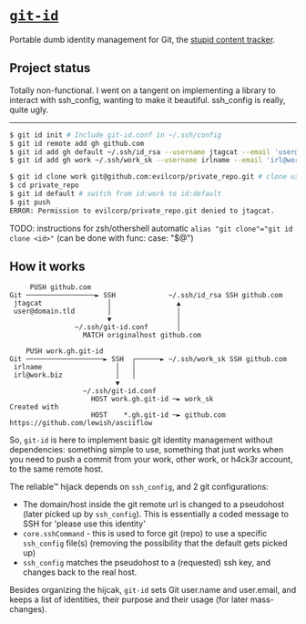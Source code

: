 # [`git-id`](https://github.com/jtagcat/git-id)
Portable dumb identity management for Git, the [stupid content tracker](https://git-scm.com/docs/git#_name).


## Project status
Totally non-functional. I went on a tangent on implementing a library to interact with ssh_config, wanting to make it beautiful. ssh_config is really, quite ugly. 

***


```sh
$ git id init # Include git-id.conf in ~/.ssh/config
$ git id remote add gh github.com
$ git id add gh default ~/.ssh/id_rsa --username jtagcat --email 'user@domain.tld'
$ git id add gh work ~/.ssh/work_sk --username irlname --email 'irl@work.biz' --description 'Evilcorp'

$ git id clone work git@github.com:evilcorp/private_repo.git # clone using id:work
$ cd private_repo
$ git id default # switch from id:work to id:default
$ git push
ERROR: Permission to evilcorp/private_repo.git denied to jtagcat.
```

TODO: instructions for zsh/othershell automatic `alias "git clone"="git id clone <id>"` (can be done with func: case: "$@")

## How it works
```ascii
     PUSH github.com
Git ─────────────────► SSH             ~/.ssh/id_rsa SSH github.com
 jtagcat                │                ▲
 user@domain.tld        │                │
                        ▼                │
                ~/.ssh/git-id.conf       │
                  MATCH originalhost github.com
```
```ascii
    PUSH work.gh.git-id
Git ───────────────────► SSH  ┌──────► ~/.ssh/work_sk SSH github.com
 irlname                  │   │
 irl@work.biz             │   │
                          ▼
                  ~/.ssh/git-id.conf
                    HOST work.gh.git-id ─► work_sk                                    Created with
                    HOST    *.gh.git-id ─► github.com          https://github.com/lewish/asciiflow
```

So, `git-id` is here to implement basic git identity management without dependencies: something simple to use, something that just works when you need to push a commit from your work, other work, or h4ck3r account, to the same remote host.

The reliable™ hijack depends on `ssh_config`, and 2 git configurations:
 - The domain/host inside the git remote url is changed to a pseudohost (later picked up by `ssh_config`). This is essentially a coded message to SSH for 'please use this identity'
 - `core.sshCommand` - this is used to force git (repo) to use a specific `ssh_config` file(s) (removing the possibility that the default gets picked up)
 - `ssh_config` matches the pseudohost to a (requested) ssh key, and changes back to the real host.

Besides organizing the hijcak, `git-id` sets Git user.name and user.email, and keeps a list of identities, their purpose and their usage (for later mass-changes).
